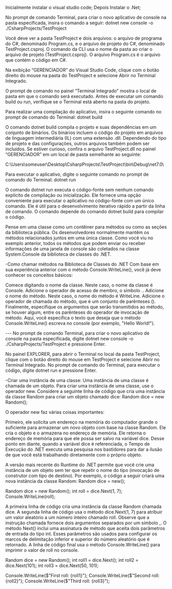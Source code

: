 Inicialmente instalar o visual studio code;
Depois Instalar o .Net;

No prompt de comando Terminal, para criar o novo aplicativo de console na pasta especificada, insira o comando a seguir:
dotnet new console -o ./CsharpProjects/TestProject

Você deve ver a pasta TestProject e dois arquivos: o arquivo de programa do C#, denominado Program.cs, e o arquivo de projeto do C#, denominado TestProject.csproj. O comando da CLI usa o nome da pasta ao criar o arquivo de projeto (TestProject.csproj). O arquivo Program.cs é o arquivo que contém o código em C#.

Na exibição “GERENCIADOR” do Visual Studio Code, clique com o botão direito do mouse na pasta do TestProject e selecione Abrir no Terminal Integrado.

O prompt de comando no painel “Terminal Integrado” mostra o local de pasta em que o comando será executado. Antes de executar um comando build ou run, verifique se o Terminal está aberto na pasta do projeto.

Para realizar uma compilação do aplicativo, insira o seguinte comando no prompt de comando do Terminal: 
dotnet build

O comando dotnet build compila o projeto e suas dependências em um conjunto de binários. Os binários incluem o código do projeto em arquivos de linguagem intermediária (IL) com uma extensão .dll. Dependendo do tipo de projeto e das configurações, outros arquivos também podem ser incluídos. Se estiver curioso, confira o arquivo TestProject.dll no painel “GERENCIADOR” em um local de pasta semelhante ao seguinte:

C:\Users\someuser\Desktop\CsharpProjects\TestProject\bin\Debug\net7.0\

Para executar o aplicativo, digite o seguinte comando no prompt de comando do Terminal:
dotnet run

O comando dotnet run executa o código-fonte sem nenhum comando explícito de compilação ou inicialização. Ele fornece uma opção conveniente para executar o aplicativo no código-fonte com um único comando. Ele é útil para o desenvolvimento iterativo rápido a partir da linha de comando. O comando depende do comando dotnet build para compilar o código.


Pense em uma classe como um contêiner para métodos ou como as seções da biblioteca pública. Os desenvolvedores normalmente mantêm os métodos relacionados juntos em uma única classe. Como você viu no exemplo anterior, todos os métodos que podem enviar ou receber informações de uma janela de console são coletados na classe System.Console da biblioteca de classes do .NET.

-Como chamar métodos na Biblioteca de Classes do .NET
Com base em sua experiência anterior com o método Console.WriteLine(), você já deve conhecer os conceitos básicos:

Comece digitando o nome da classe. Neste caso, o nome da classe é Console.
Adicione o operador de acesso de membro, o símbolo ..
Adicione o nome do método. Neste caso, o nome do método é WriteLine.
Adicione o operador de chamada do método, que é um conjunto de parênteses ().
Finalmente, especifique os argumentos que serão transmitidos ao método, se houver algum, entre os parênteses do operador de invocação de método. Aqui, você especifica o texto que deseja que o método Console.WriteLine() escreva no console (por exemplo, "Hello World!").



--- No prompt de comando Terminal, para criar o novo aplicativo de console na pasta especificada, digite dotnet new console -o ./CsharpProjects/TestProject e pressione Enter.

No painel EXPLORER, para abrir o Terminal no local da pasta TestProject, clique com o botão direito do mouse em TestProject e selecione Abrir no Terminal Integrado.
No prompt de comando do Terminal, para executar o código, digite dotnet run e pressione Enter.


-Criar uma instância de uma classe:
Uma instância de uma classe é chamada de um objeto. Para criar uma instância de uma classe, use o operador new. Considere a seguinte linha de código que cria uma instância da classe Random para criar um objeto chamado dice:
Random dice = new Random();

O operador new faz várias coisas importantes:

Primeiro, ele solicita um endereço na memória do computador grande o suficiente para armazenar um novo objeto com base na classe Random.
Ele cria o objeto e o armazena no endereço de memória.
Ele retorna o endereço de memória para que ele possa ser salvo na variável dice.
Desse ponto em diante, quando a variável dice é referenciada, o Tempo de Execução do .NET executa uma pesquisa nos bastidores para dar a ilusão de que você está trabalhando diretamente com o próprio objeto.

A versão mais recente do Runtime do .NET permite que você crie uma instância de um objeto sem ter que repetir o nome do tipo (invocação de construtor com tipo de destino). Por exemplo, o código a seguir criará uma nova instância da classe Random:
Random dice = new();


Random dice = new Random();
int roll = dice.Next(1, 7);
Console.WriteLine(roll);

A primeira linha de código cria uma instância da classe Random chamada dice. A segunda linha de código usa o método dice.Next(1, 7) para atribuir um valor aleatório a um número inteiro chamado roll. Observe que a instrução chamada fornece dois argumentos separados por um símbolo ,. O método Next() inclui uma assinatura de método que aceita dois parâmetros de entrada do tipo int. Esses parâmetros são usados para configurar os marcos de delimitação inferior e superior do número aleatório que é retornado. A linha de código final usa o método Console.WriteLine() para imprimir o valor de roll no console.


Random dice = new Random();
int roll1 = dice.Next();
int roll2 = dice.Next(101);
int roll3 = dice.Next(50, 101);

Console.WriteLine($"First roll: {roll1}");
Console.WriteLine($"Second roll: {roll2}");
Console.WriteLine($"Third roll: {roll3}");














